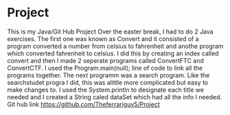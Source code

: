# Project
This is my Java/Git Hub Project
Over the easter break, I had to do 2 Java exercises.
The first one was known as Convert and it consisted of a program converted a number from celsius to fahrenheit and anothe program which converted fahrenheit to celsius.
I did this by creating an index called convert and then I made 2 seperate programs called ConvertFTC and ConvertCTF. 
I used the Program.main(null); line of code to link all the programs together.
The next programm was a search program. Like the searchstudet progra I did, this was alittle more complicated but easy to make changes to. I used the System.println to designate each title we needed and I created a String caled dataSet which had all the info I needed. 
Git hub link https://github.com/Theferrariguy5/Project
